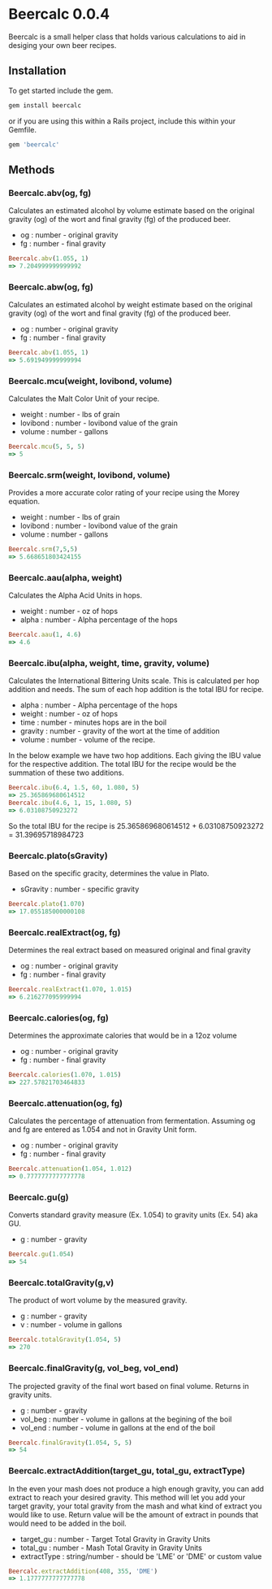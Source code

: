 # Beercalc 0.0.4

Beercalc is a small helper class that holds various calculations to aid in desiging your own beer recipes.  

## Installation

To get started include the gem.
```ruby
gem install beercalc
```
or if you are using this within a Rails project, include this within your Gemfile.
```ruby
gem 'beercalc'
```

## Methods

### Beercalc.abv(og, fg)
Calculates an estimated alcohol by volume estimate based on the original gravity (og) of the wort and final gravity (fg) of the produced beer.

* og   : number - original gravity
* fg   : number - final gravity

```ruby
Beercalc.abv(1.055, 1)
=> 7.204999999999992
```

### Beercalc.abw(og, fg)
Calculates an estimated alcohol by weight estimate based on the original gravity (og) of the wort and final gravity (fg) of the produced beer.

* og   : number - original gravity
* fg   : number - final gravity

```ruby
Beercalc.abv(1.055, 1)
=> 5.691949999999994
```

### Beercalc.mcu(weight, lovibond, volume)
Calculates the Malt Color Unit of your recipe.

* weight   : number - lbs of grain
* lovibond : number - lovibond value of the grain
* volume   : number - gallons

```ruby
Beercalc.mcu(5, 5, 5)
=> 5
```


### Beercalc.srm(weight, lovibond, volume)
Provides a more accurate color rating of your recipe using the Morey equation.

* weight   : number - lbs of grain
* lovibond : number - lovibond value of the grain
* volume   : number - gallons

```ruby
Beercalc.srm(7,5,5)
=> 5.668651803424155
```


### Beercalc.aau(alpha, weight)
Calculates the Alpha Acid Units in hops.

* weight   : number - oz of hops
* alpha    : number - Alpha percentage of the hops

```ruby
Beercalc.aau(1, 4.6)
=> 4.6
```


### Beercalc.ibu(alpha, weight, time, gravity, volume)
Calculates the International Bittering Units scale.  This is calculated per hop addition and needs.  The sum of each hop addition is the total IBU for recipe.

* alpha    : number - Alpha percentage of the hops
* weight   : number - oz of hops
* time     : number - minutes hops are in the boil
* gravity  : number - gravity of the wort at the time of addition
* volume   : number - volume of the recipe.

In the below example we have two hop additions.  Each giving the IBU value for the respective addition.  The total IBU for the recipe would be the summation of these two additions.

```ruby
Beercalc.ibu(6.4, 1.5, 60, 1.080, 5)
=> 25.365869680614512
Beercalc.ibu(4.6, 1, 15, 1.080, 5)
=> 6.03108750923272
```

So the total IBU for the recipe is 25.365869680614512 + 6.03108750923272 = 31.39695718984723 


### Beercalc.plato(sGravity)
Based on the specific gracity, determines the value in Plato.

* sGravity   : number - specific gravity

```ruby
Beercalc.plato(1.070)
=> 17.055185000000108
```

### Beercalc.realExtract(og, fg)
Determines the real extract based on measured original and final gravity

* og   : number - original gravity
* fg	 : number - final gravity

```ruby
Beercalc.realExtract(1.070, 1.015)
=> 6.216277095999994
```

### Beercalc.calories(og, fg)
Determines the approximate calories that would be in a 12oz volume

* og   : number - original gravity
* fg	 : number - final gravity

```ruby
Beercalc.calories(1.070, 1.015)
=> 227.57821703464833
```

### Beercalc.attenuation(og, fg)
Calculates the percentage of attenuation from fermentation.  Assuming og and fg are entered as 1.054 and not in Gravity Unit form.

* og   : number - original gravity
* fg	 : number - final gravity

```ruby
Beercalc.attenuation(1.054, 1.012)
=> 0.7777777777777778
```

### Beercalc.gu(g)
Converts standard gravity measure (Ex. 1.054) to gravity units (Ex. 54) aka GU.

* g   : number - gravity

```ruby
Beercalc.gu(1.054)
=> 54
```

### Beercalc.totalGravity(g,v)
The product of wort volume by the measured gravity. 

* g   : number - gravity
* v   : number - volume in gallons

```ruby
Beercalc.totalGravity(1.054, 5)
=> 270
```

### Beercalc.finalGravity(g, vol_beg, vol_end)
The projected gravity of the final wort based on final volume. Returns in gravity units.

* g   			: number - gravity
* vol_beg   : number - volume in gallons at the begining of the boil
* vol_end		: number - volume in gallons at the end of the boil

```ruby
Beercalc.finalGravity(1.054, 5, 5)
=> 54
```

### Beercalc.extractAddition(target_gu, total_gu, extractType)
In the even your mash does not produce a high enough gravity, you can add extract to reach your desired gravity.  This method will let you add your target gravity, your total gravity from the mash and what kind of extract you would like to use.  Return value will be the amount of extract in pounds that would need to be added in the boil.

* target_gu   	: number - Target Total Gravity in Gravity Units
* total_gu   		: number - Mash Total Gravity in Gravity Units
* extractType		: string/number - should be 'LME' or 'DME' or custom value

```ruby
Beercalc.extractAddition(408, 355, 'DME')
=> 1.1777777777777778
```